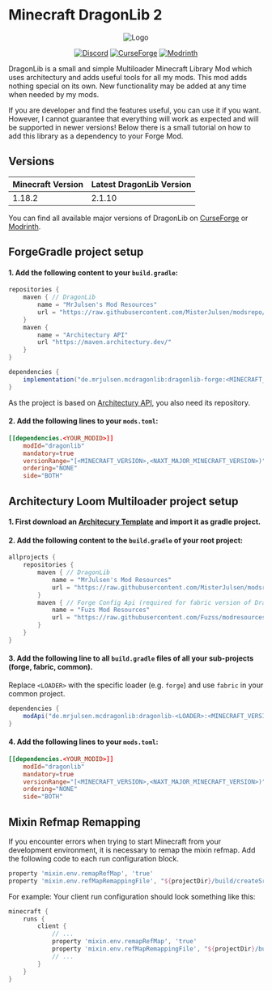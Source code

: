 # Minecraft DragonLib 2
<p align="center">
  <img src="https://i.imgur.com/neOFoxn.png" alt="Logo">
</p>

<p align="center">
  <a href="https://discord.gg/AeSbNgvc7f"><img src="https://i.imgur.com/YnDoeHs.png" alt="Discord"></a>
  <a href="https://modrinth.com/mod/dragonlib"><img src="https://i.imgur.com/uLIB4gb.png" alt="CurseForge"></a>
  <a href="https://www.curseforge.com/minecraft/mc-mods/dragonlib"><img src="https://i.imgur.com/XZYlGVF.png" alt="Modrinth"></a>
</p>

DragonLib is a small and simple Multiloader Minecraft Library Mod which uses architectury and adds useful tools for all my mods. This mod adds nothing special on its own. New functionality may be added at any time when needed by my mods.

If you are developer and find the features useful, you can use it if you want. However, I cannot guarantee that everything will work as expected and will be supported in newer versions! Below there is a small tutorial on how to add this library as a dependency to your Forge Mod.

## Versions
| Minecraft Version | Latest DragonLib Version|
| - | - |
| 1.18.2 | 2.1.10 |

You can find all available major versions of DragonLib on [CurseForge](https://www.curseforge.com/minecraft/mc-mods/dragonlib/files) or [Modrinth](https://www.curseforge.com/minecraft/mc-mods/dragonlib).

## ForgeGradle project setup
#### 1. Add the following content to your `build.gradle`:

```groovy
repositories {
    maven { // DragonLib
        name = "MrJulsen's Mod Resources"
        url = "https://raw.githubusercontent.com/MisterJulsen/modsrepo/main/maven"
    }
    maven {
        name = "Architectury API"
        url "https://maven.architectury.dev/"
    }
}

dependencies {
    implementation("de.mrjulsen.mcdragonlib:dragonlib-forge:<MINECRAFT_VERSION>-<DRAGONLIB_VERSION>")
}
```
As the project is based on [Architectury API](https://docs.architectury.dev/), you also need its repository.

#### 2. Add the following lines to your `mods.toml`:
```toml
[[dependencies.<YOUR_MODID>]]
    modId="dragonlib"
    mandatory=true
    versionRange="[<MINECRAFT_VERSION>,<NAXT_MAJOR_MINECRAFT_VERSION>)"
    ordering="NONE"
    side="BOTH"
```

## Architectury Loom Multiloader project setup
#### 1. First download an [Architecury Template](https://github.com/architectury/architectury-templates/releases/) and import it as gradle project.
#### 2. Add the following content to the `build.gradle` of your root project:

```groovy
allprojects {
    repositories {
        maven { // DragonLib
            name = "MrJulsen's Mod Resources"
            url = "https://raw.githubusercontent.com/MisterJulsen/modsrepo/main/maven"
        }
        maven { // Forge Config Api (required for fabric version of DragonLib)
            name = "Fuzs Mod Resources"
            url = "https://raw.githubusercontent.com/Fuzss/modresources/main/maven/"
        }
    }
}
```

#### 3. Add the following line to all `build.gradle` files of all your sub-projects (forge, fabric, common).
Replace `<LOADER>` with the specific loader (e.g. `forge`) and use `fabric` in your common project.
```groovy
dependencies {
    modApi("de.mrjulsen.mcdragonlib:dragonlib-<LOADER>:<MINECRAFT_VERSION>-<DRAGONLIB_VERSION>")
}
```

#### 4. Add the following lines to your `mods.toml`:
```toml
[[dependencies.<YOUR_MODID>]]
    modId="dragonlib"
    mandatory=true
    versionRange="[<MINECRAFT_VERSION>,<NAXT_MAJOR_MINECRAFT_VERSION>)"
    ordering="NONE"
    side="BOTH"
```

## Mixin Refmap Remapping
If you encounter errors when trying to start Minecraft from your development environment, it is necessary to remap the mixin refmap. Add the following code to each run configuration block.

```groovy
property 'mixin.env.remapRefMap', 'true'
property 'mixin.env.refMapRemappingFile', "${projectDir}/build/createSrgToMcp/output.srg"
```

For example: Your client run configuration should look something like this:
```groovy
minecraft {
    runs {
        client {
            // ...
            property 'mixin.env.remapRefMap', 'true'
            property 'mixin.env.refMapRemappingFile', "${projectDir}/build/createSrgToMcp/output.srg"
            // ...
        }
    }
}
```
